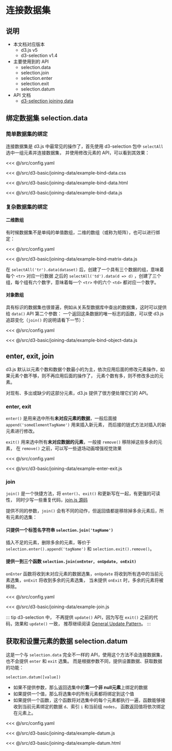 # 连接数据集

## 说明
* 本文档对应版本
  * d3.js v5
  * d3-selection v1.4
* 主要使用到的 API
  * selection.data
  * selection.join
  * selection.enter
  * selection.exit
  * selection.datum
* API 文档
  * [d3-selection joining data](https://github.com/d3/d3-selection#joining-data)

## 绑定数据集 selection.data
### 简单数据集的绑定
连接数据集是 d3.js 中最常见的操作了，首先使用 d3-selection 包中 `selectAll` 选中一组元素并连接数据集，
并使用修改元素的 API，可以看到其效果：

<CodeSandbox>

<<< @/src/config.yaml

<<< @/src/d3-basic/joining-data/example-bind-data.css

<<< @/src/d3-basic/joining-data/example-bind-data.html

<<< @/src/d3-basic/joining-data/example-bind-data.js

</CodeSandBox>

### 复杂数据集的绑定
#### 二维数组
有时候数据集不是单纯的单值数组，二维的数组（或称为矩阵），也可以进行绑定：

<CodeSandbox>

<<< @/src/config.yaml

<<< @/src/d3-basic/joining-data/example-bind-matrix-data.js

</CodeSandBox>

在 `selectAll('tr').data(dataset)` 后，创建了一个具有三个数据的组，意味着每个 `<tr>` 对应一行数据
之后的 `selectAll('td').data(d => d)` ，创建了三个组，每个组有六个数字，意味着每一个 `<tr>` 中的六个 `<td>` 都对应一个数字。

#### 对象数组
具有标识的数据集也很普遍，例如从关系型数据库中查出的数据集，这时可以提供给 `data()` API 第二个参数：
一个返回这条数据的唯一标志的函数，可以使 d3.js 追踪变化（`join()` 的说明请看下一节）：

<CodeSandbox>

<<< @/src/config.yaml

<<< @/src/d3-basic/joining-data/example-bind-object-data.js

</CodeSandBox>

## enter, exit, join

d3.js 默认以元素个数和数据个数最小的为主，依次应用后面的修改元素操作，如果元素个数不够，则不再应用后面的操作了，
元素个数有多，则不修改多出的元素。

对现有、多出或缺少的这部分元素，d3.js 提供了很方便处理它们的 API。

### enter, exit
`enter()` 是用来选中所有**未对应元素的数据**，一般后面接 `append('someElementTagName')` 用来插入新元素，
而后接的链式方法对插入的新元素进行修改。

`exit()` 用来选中所有**未对应数据的元素**，一般接 `remove()` 移除掉这些多余的元素，
在 `remove()` 之前，可以写一些退场动画增强视觉效果

<CodeSandbox>

<<< @/src/config.yaml

<<< @/src/d3-basic/joining-data/example-enter-exit.js

</CodeSandBox>

### join
`join()` 是一个快捷方法，将 `enter()`、`exit()` 和更新写在一起，有更强的可读性，
同时少写一些重复代码，[join.js 源码](https://github.com/d3/d3-selection/blob/v1.4.0/src/selection/join.js)

提供不同的参数，`join()` 会有不同的动作，但返回值都是移除掉多余元素后，所有元素的选集：

#### 只提供一个标签名字符串 `selection.join('tagName')` 
插入不足的元素，删除多余的元素，等价于 `selection.enter().append('tagName')` 和 `selection.exit().remove()`。

#### 提供一到三个函数 `selection.join(onEnter, onUpdate, onExit)`
`onEnter` 函数将收到未对应元素的数据选集，`onUpdate` 将收到所有选中的当前元素选集，`onExit` 将收到多余的元素选集，
当未提供 `onExit` 时，多余的元素将被移除。

<CodeSandbox>

<<< @/src/config.yaml

<<< @/src/d3-basic/joining-data/example-join.js

</CodeSandBox>

::: tip
d3-selection 中， 不再提供 `update()` API，因为写在 `exit()` 之前的代码，效果和 `update()` 一致，
推荐继续阅读 [General Update Pattern](https://bl.ocks.org/mbostock/3808218)。
:::

## 获取和设置元素的数据 selection.datum
这是一个与 `selection.data` 完全不一样的 API，使用这个方法不会连接数据集，也不会提供 `enter` 和 `exit` 选集。
而是根据参数不同，提供设置数据、获取数据的功能：

`selection.datum([value])`

* 如果不提供参数，那么返回选集中的**第一个非 null元素**上绑定的数据
* 如果提供一个值，那么将选集中的所有元素都将绑定到这个值
* 如果提供一个函数，这个函数将对选集中的每个元素都执行一遍，函数能够接收到当前元素绑定的数据 `d`、索引 `i` 和当前组 `nodes`，
  函数返回值将依次绑定在元素上。

<CodeSandbox initial-height="500px">

<<< @/src/config.yaml

<<< @/src/d3-basic/joining-data/example-datum.js

<<< @/src/d3-basic/joining-data/example-datum.html

</CodeSandBox>

<Vssue :title="$title"/>
